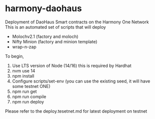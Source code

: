 # harmony-daohaus
Deployment of DaoHaus Smart contracts on the Harmony One Network  
This is an automated set of scripts that will deploy 
- Molochv2.1 (factory and moloch)
- Nifty Minion (factory and minion template)
- wrap-n-zap

To begin,
1. Use LTS version of Node (14/16) this is required by Hardhat
2. nvm use 14 
3. npm install 
4. Configure scripts/set-env (you can use the existing seed, it will have some testnet ONE)
5. npm run get
6. npm run compile
7. npm run deploy

Please refer to the deploy.tesetnet.md for latest deployment on testnet